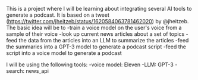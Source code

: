 This is a project where I will be learning about integrating several AI tools to generate a podcast.
It is based on a tweet (https://twitter.com/jheitzeb/status/1620584063781462020) by @jheitzeb.
The basic idea will be to
-train a voice model on the user's voice from a sample of their voice
-look up current news articles about a set of topics
-feed the data from the articles into an LLM to summarize the articles
-feed the summaries into a GPT-3 model to generate a podcast script
-feed the script into a voice model to generate a podcast

I will be using the following tools:
-voice model: Eleven
-LLM: GPT-3
-search: news_api
